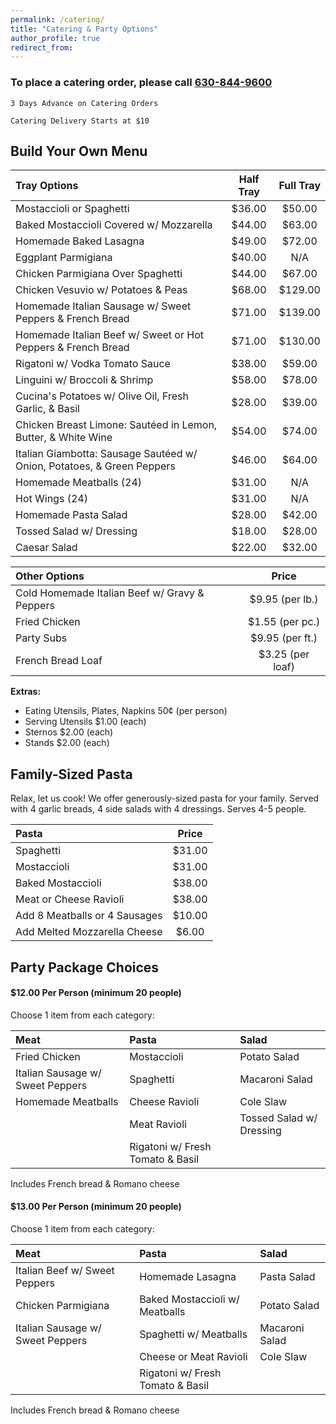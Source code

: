 ```yaml
---
permalink: /catering/
title: "Catering & Party Options"
author_profile: true
redirect_from: 
---
```



### To place a catering order, please call [630-844-9600](tel:16308449600)

`3 Days Advance on Catering Orders`

`Catering Delivery Starts at $10`

## Build Your Own Menu

| Tray Options | Half Tray | Full Tray |
|:------------------------------------------------------------------------|:------:|:-------:|
| Mostaccioli or Spaghetti                                                | $36.00 | $50.00  |
| Baked Mostaccioli Covered w/ Mozzarella                                 | $44.00 | $63.00  |
| Homemade Baked Lasagna                                                  | $49.00 | $72.00  |
| Eggplant Parmigiana                                                     | $40.00 | N/A     |
| Chicken Parmigiana Over Spaghetti                                       | $44.00 | $67.00  |
| Chicken Vesuvio w/ Potatoes & Peas                                      | $68.00 | $129.00 |
| Homemade Italian Sausage w/ Sweet Peppers & French Bread                | $71.00 | $139.00 |
| Homemade Italian Beef w/ Sweet or Hot Peppers & French Bread            | $71.00 | $130.00 |
| Rigatoni w/ Vodka Tomato Sauce                                          | $38.00 | $59.00  |
| Linguini w/ Broccoli & Shrimp                                           | $58.00 | $78.00  |
| Cucina's Potatoes w/ Olive Oil, Fresh Garlic, & Basil                   | $28.00 | $39.00  |
| Chicken Breast Limone: Sautéed in Lemon, Butter, & White Wine           | $54.00 | $74.00  |
| Italian Giambotta: Sausage Sautéed w/ Onion, Potatoes, & Green Peppers  | $46.00 | $64.00  |
| Homemade Meatballs (24)                                                 | $31.00 | N/A     |
| Hot Wings (24)                                                          | $31.00 | N/A     |
| Homemade Pasta Salad                                                    | $28.00 | $42.00  |
| Tossed Salad w/ Dressing                                                | $18.00 | $28.00  |
| Caesar Salad                                                            | $22.00 | $32.00  |


| Other Options | Price |
|:------------------------------------------------|:-----------------:|
| Cold Homemade Italian Beef w/ Gravy & Peppers   | $9.95 (per lb.)   |
| Fried Chicken                                   | $1.55 (per pc.)   |
| Party Subs                                      | $9.95 (per ft.)   |
| French Bread Loaf                               | $3.25 (per loaf)  | 


**Extras:**
* Eating Utensils, Plates, Napkins 50¢ (per person)
* Serving Utensils $1.00 (each)
* Sternos $2.00 (each)
* Stands $2.00 (each)




## Family-Sized Pasta

Relax, let us cook! We offer generously-sized pasta for your family.
Served with 4 garlic breads, 4 side salads with 4 dressings. Serves 4-5 people.


| Pasta | Price |
|:--------------------------------|:------:|
| Spaghetti                       | $31.00 |
| Mostaccioli                     | $31.00 |
| Baked Mostaccioli               | $38.00 |
| Meat or Cheese Ravioli          | $38.00 |
| Add 8 Meatballs or 4 Sausages   | $10.00 |
| Add Melted Mozzarella Cheese    | $6.00  |



## Party Package Choices

#### $12.00 Per Person (minimum 20 people)

Choose 1 item from each category:

| Meat | Pasta | Salad |
|:----------------------------------|:----------------------------------|:--------------------------|
| Fried Chicken                     | Mostaccioli                       | Potato Salad              |
| Italian Sausage w/ Sweet Peppers  | Spaghetti                         | Macaroni Salad            |
| Homemade Meatballs                | Cheese Ravioli                    | Cole Slaw                 |
|                                   | Meat Ravioli                      | Tossed Salad w/ Dressing  |
|                                   | Rigatoni w/ Fresh Tomato & Basil  |                           |

Includes French bread & Romano cheese



#### $13.00 Per Person (minimum 20 people)

Choose 1 item from each category:

| Meat | Pasta | Salad |
|:----------------------------------|:----------------------------------|:--------------------------|
| Italian Beef w/ Sweet Peppers     | Homemade Lasagna                  | Pasta Salad               |
| Chicken Parmigiana                | Baked Mostaccioli w/ Meatballs    | Potato Salad              |
| Italian Sausage w/ Sweet Peppers  | Spaghetti w/ Meatballs            | Macaroni Salad            |
|                                   | Cheese or Meat Ravioli            | Cole Slaw                 |
|                                   | Rigatoni w/ Fresh Tomato & Basil  |                           |

Includes French bread & Romano cheese

